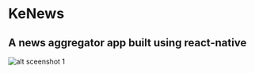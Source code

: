 # KeNews

## A news aggregator app built using react-native

![alt sceenshot 1](http://smalldevelopers.co.ke/screen.png)
